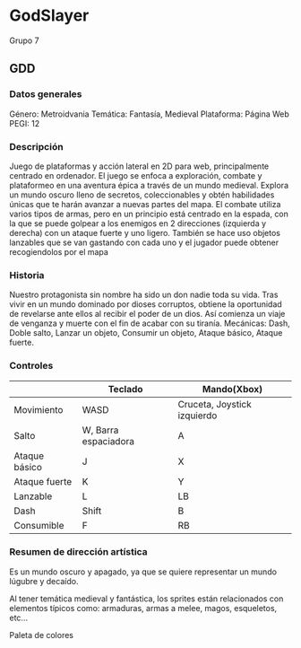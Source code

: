 # GodSlayer

Grupo 7

<h2>GDD</h2>

<h3>Datos generales</h3>

Género: Metroidvania
Temática: Fantasía, Medieval
Plataforma: Página Web
PEGI: 12

<h3>Descripción</h3>

Juego de plataformas y acción lateral en 2D para web, principalmente centrado en ordenador. El juego se enfoca a exploración, combate y plataformeo en una aventura épica a través de un mundo medieval. Explora un mundo oscuro lleno de secretos, coleccionables y obtén habilidades únicas que te harán avanzar a nuevas partes del mapa. El combate utiliza varios tipos de armas, pero en un principio está centrado en la espada, con la que se puede golpear a los enemigos en 2 direcciones (izquierda y derecha) con un ataque fuerte y uno ligero. También se hace uso objetos lanzables que se van gastando con cada uno y el jugador puede obtener recogiendolos por el mapa

<h3>Historia</h3>
Nuestro protagonista sin nombre ha sido un don nadie toda su vida. Tras vivir en un mundo dominado por dioses corruptos, obtiene la oportunidad de revelarse ante ellos al recibir el poder de un dios. Así comienza un viaje de venganza y muerte con el fin de acabar con su tiranía.
Mecánicas: Dash, Doble salto, Lanzar un objeto, Consumir un objeto, Ataque básico, Ataque fuerte.

<h3>Controles</h3>

|              |Teclado              |Mando(Xbox)                |
|--------------|---------------------|---------------------------|              
|Movimiento    | WASD                |Cruceta, Joystick izquierdo|
|Salto         | W, Barra espaciadora| A                         |
|Ataque básico | J                   | X                         |
|Ataque fuerte | K                   | Y                         |
|Lanzable      | L                   | LB                        |
|Dash          | Shift               | B                         |
|Consumible    | F                   | RB                        |

<h3>Resumen de dirección artística</h3>

Es un mundo oscuro y apagado, ya que se quiere representar un mundo lúgubre y decaído.

Al tener temática medieval y fantástica, los sprites están relacionados con elementos típicos como: armaduras, armas a melee, magos, esqueletos, etc...

Paleta de colores





